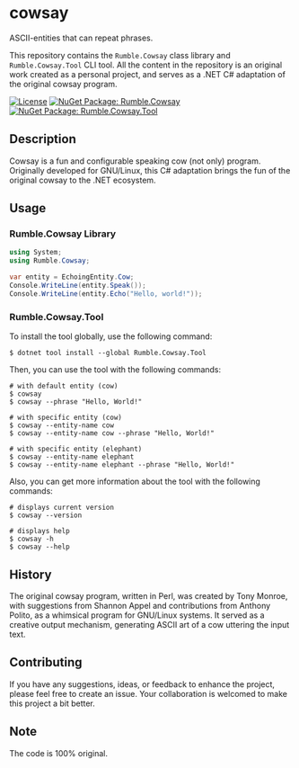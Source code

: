 # cowsay
ASCII-entities that can repeat phrases.

This repository contains the `Rumble.Cowsay` class library and `Rumble.Cowsay.Tool` CLI tool. All the content in the repository is an original work created as a personal project, and serves as a .NET C# adaptation of the original cowsay program.

[![License](https://img.shields.io/github/license/rumrunner0/cowsay?label=license)](https://github.com/rumrunner0/cowsay/blob/main/LICENSE)
[![NuGet Package: Rumble.Cowsay](https://img.shields.io/nuget/v/Rumble.Cowsay?label=nuget%3A%20Rumble.Cowsay)](https://www.nuget.org/packages/Rumble.Cowsay)
[![NuGet Package: Rumble.Cowsay.Tool](https://img.shields.io/nuget/v/Rumble.Cowsay.Tool?label=nuget%3A%20Rumble.Cowsay.Tool)](https://www.nuget.org/packages/Rumble.Cowsay.Tool)

## Description
Cowsay is a fun and configurable speaking cow (not only) program. Originally developed for GNU/Linux, this C# adaptation brings the fun of the original cowsay to the .NET ecosystem.

## Usage

### Rumble.Cowsay Library

```csharp
using System;
using Rumble.Cowsay;

var entity = EchoingEntity.Cow;
Console.WriteLine(entity.Speak());
Console.WriteLine(entity.Echo("Hello, world!"));
```

### Rumble.Cowsay.Tool

To install the tool globally, use the following command:
```shell
$ dotnet tool install --global Rumble.Cowsay.Tool
```

Then, you can use the tool with the following commands:
```shell
# with default entity (cow)
$ cowsay
$ cowsay --phrase "Hello, World!"

# with specific entity (cow)
$ cowsay --entity-name cow
$ cowsay --entity-name cow --phrase "Hello, World!"

# with specific entity (elephant)
$ cowsay --entity-name elephant
$ cowsay --entity-name elephant --phrase "Hello, World!"
```

Also, you can get more information about the tool with the following commands:
```shell
# displays current version
$ cowsay --version

# displays help
$ cowsay -h
$ cowsay --help
```

## History
The original cowsay program, written in Perl, was created by Tony Monroe, with suggestions from Shannon Appel and contributions from Anthony Polito, as a whimsical program for GNU/Linux systems. It served as a creative output mechanism, generating ASCII art of a cow uttering the input text.

## Contributing
If you have any suggestions, ideas, or feedback to enhance the project, please feel free to create an issue. Your collaboration is welcomed to make this project a bit better.

## Note
The code is 100% original.
